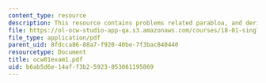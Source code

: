 ```yaml
---
content_type: resource
description: This resource contains problems related parabloa, and derivative.
file: https://ol-ocw-studio-app-qa.s3.amazonaws.com/courses/18-01-single-variable-calculus-fall-2005/b6ab5d6e14aff3b25923053061195869_ocw01exam1.pdf
file_type: application/pdf
parent_uid: 8fdcca86-88a7-f920-40be-7f3bac840440
resourcetype: Document
title: ocw01exam1.pdf
uid: b6ab5d6e-14af-f3b2-5923-053061195869
---
```

